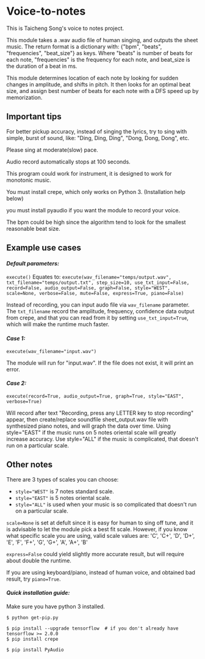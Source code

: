 # **Voice-to-notes**
This is Taicheng Song's voice to notes project.

This module takes a .wav audio file of human singing, and outputs the sheet music. The return format is a dictionary with: {"bpm", "beats", "frequencies", "beat_size"} as keys. Where "beats" is number of beats for each note, "frequencies" is the frequency for each note, and beat_size is the duration of a beat in ms.  

This module determines location of each note by looking for sudden changes in amplitude, and shifts in pitch. It then looks for an optimal beat size, and assign best number of beats for each note with a DFS speed up by memorization. 


## **Important tips**
For better pickup accuracy, instead of singing the lyrics, try to sing with simple, burst of sound, like: "Ding, Ding, Ding", "Dong, Dong, Dong", etc. 

Please sing at moderate(slow) pace.

Audio record automatically stops at 100 seconds. 

This program could work for instrument, it is designed to work for monotonic music. 

You must install crepe, which only works on Python 3. (Installation help below)

you must install pyaudio if you want the module to record your voice.

The bpm could be high since the algorithm tend to look for the smallest reasonable beat size. 


## **Example use cases**
#### *Default parameters:*
`execute()`
Equates to:
`execute(wav_filename="temps/output.wav", txt_filename="temps/output.txt", step_size=10, use_txt_input=False, record=False, audio_output=False, graph=False, style="WEST", scale=None, verbose=False, mute=False, express=True, piano=False)`

Instead of recording, you can input audo file via `wav_filename` parameter. The `txt_filename` record the amplitude, frequency, confidence data output from crepe, and that you can read from it by setting `use_txt_input=True`, which will make the runtime much faster. 


#### *Case 1:*
`execute(wav_filename="input.wav")`

The module will run for "input.wav". If the file does not exist, it will print an error. 


#### *Case 2:*
`execute(record=True, audio_output=True, graph=True, style="EAST", verbose=True)`

Will record after text "Recording, press any LETTER key to stop recording" appear, then create/replace soundfile sheet_output.wav file with synthesized piano notes, and will graph the data over time. Using style="EAST" if the music runs on 5 notes oriental scale will greatly increase accuracy. Use style="ALL" if the music is complicated, that doesn't run on a particular scale. 


## **Other notes**
There are 3 types of scales you can choose:
* `style="WEST"` is 7 notes standard scale.
* `style="EAST"` is 5 notes oriental scale.
* `style="ALL"` is used when your music is so complicated that doesn't run on a particular scale.

`scale=None` is set at defult since it is easy for human to sing off tune, and it is advisable to let the module pick a best fit scale. However, if you know what specific scale you are using, valid scale values are:
'C', 'C+', 'D', 'D+', 'E', 'F', 'F+', 'G', 'G+', 'A', 'A+', 'B'

`express=False` could yield slightly more accurate result, but will require about double the runtime. 

If you are using keyboard/piano, instead of human voice, and obtained bad result, try `piano=True`. 

#### *Quick installation guide:*
Make sure you have python 3 installed.

`$ python get-pip.py`

`$ pip install --upgrade tensorflow  # if you don't already have tensorflow >= 2.0.0`  
`$ pip install crepe`

`$ pip install PyAudio`
